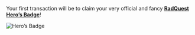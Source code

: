 Your first transaction will be to claim your very official and fancy **[RadQuest Hero’s Badge](?glossaryAnchor=herobadge)**!

![Hero’s Badge](/quests-images/key/JettyConversation_HeroBadge.webp)
